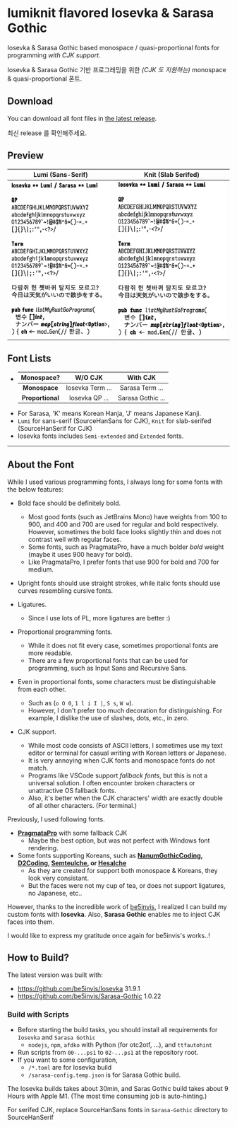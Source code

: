 # lumiknit flavored Iosevka & Sarasa Gothic

Iosevka & Sarasa Gothic based monospace / quasi-proportional fonts for programming *with CJK support*.

Iosevka & Sarasa Gothic 기반 프로그래밍을 위한 *(CJK 도 지원하는)* monospace & quasi-proportional 폰트.

## Download

You can download all font files in [the latest release](https://github.com/lumiknit/iosevka-lumi/releases/latest).

최신 release 를 확인해주세요.

## Preview

| Lumi (Sans-Serif) | Knit (Slab Serifed) |
| :-: | :-: |
| ![Lumi preview](/lumi.jpg) | ![Knit preview](/knit.jpg) |

## Font Lists

- | Monospace? | W/O CJK | With CJK |
  | :-: | :-: | :-: |
  | **Monospace** | Iosevka Term ... | Sarasa Term ... |
  | **Proportional** | Iosevka QP ... | Sarasa Gothic ... |
- For Sarasa, 'K' means Korean Hanja, 'J' means Japanese Kanji.
- `Lumi` for sans-serif (SourceHanSans for CJK), `Knit` for slab-serifed (SourceHanSerif for CJK)
- Iosevka fonts includes `Semi-extended` and `Extended` fonts.

---

## About the Font

While I used various programming fonts, I always long for some fonts with the below features:

- Bold face should be definitely bold.
  - Most good fonts (such as JetBrains Mono) have weights from 100 to 900, and 400 and 700 are used for regular and bold respectively. However, sometimes the bold face looks slightly thin and does not contrast well with regular faces.
  - Some fonts, such as PragmataPro, have a much bolder *bold* weight (maybe it uses 900 heavy for bold).
  - Like PragmataPro, I prefer fonts that use 900 for bold and 700 for medium.
  
- Upright fonts should use straight strokes, while italic fonts should use curves resembling cursive fonts.

- Ligatures.
  - Since I use lots of PL, more ligatures are better :)

- Proportional programming fonts.
  - While it does not fit every case, sometimes proportional fonts are more readable.
  - There are a few proportional fonts that can be used for programming, such as Input Sans and Recursive Sans.

- Even in proportional fonts, some characters must be distinguishable from each other.
  - Such as (`o O 0`, `1 l i I |`, `S s`, `W w`).
  - However, I don't prefer too much decoration for distinguishing. For example, I dislike the use of slashes, dots, etc., in zero.

- CJK support.
  - While most code consists of ASCII letters, I sometimes use my text editor or terminal for casual writing with Korean letters or Japanese.
  - It is very annoying when CJK fonts and monospace fonts do not match.
  - Programs like VSCode support *fallback fonts*, but this is not a universal solution. I often encounter broken characters or unattractive OS fallback fonts.
  - Also, it's better when the CJK characters' width are exactly double of all other characters. (For terminal.)

Previously, I used following fonts.

- **[PragmataPro](https://fsd.it/shop/fonts/pragmatapro/)** with some fallback CJK
  - Maybe the best option, but was not perfect with Windows font rendering.
- Some fonts supporting Koreans, such as
  **[NanumGothicCoding](https://github.com/naver/nanumfont),
  [D2Coding](https://github.com/naver/d2codingfont),
  [Semteulche](https://eastriverlee.itch.io/semteulche),
  or [Hesalche](https://eastriverlee.itch.io/hesalche)**
  - As they are created for support both monospace & Koreans, they look very consistant.
  - But the faces were not my cup of tea, or does not support ligatures, no Japanese, etc..

However, thanks to the incredible work of [be5invis](https://github.com/be5invis),
I realized I can build my custom fonts with **Iosevka**. Also, **Sarasa Gothic** enables me to inject CJK faces into them.

I would like to express my gratitude once again for be5invis's works..!

## How to Build?

The latest version was built with:

- https://github.com/be5invis/Iosevka 31.9.1
- https://github.com/be5invis/Sarasa-Gothic 1.0.22

### Build with Scripts

- Before starting the build tasks, you should install all requirements for `Iosevka` and `Sarasa Gothic`
  - `nodejs`, `npm`, `afdko` with Python (for otc2otf, ...), and `ttfautohint`
- Run scripts from `00-...ps1` to `02-...ps1` at the repository root.
- If you want to some configuration,
  - `/*.toml` are for Iosevka build
  - `/sarasa-config.temp.json` is for Sarasa Gothic build.

The Iosevka builds takes about 30min, and Saras Gothic build takes about 9 Hours with Apple M1.
(The most time consuming job is auto-hinting.)

For serifed CJK, replace SourceHanSans fonts in `Sarasa-Gothic` directory to SourceHanSerif
